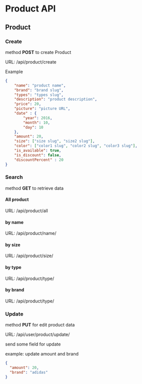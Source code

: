 # Product API

## Product

### Create
method **POST** to create Product

URL: /api/product/create

Example

```json
{
	"name": "product name",
	"brand": "brand slug",
	"types": "types slug",
	"description": "product description",
	"price": 20,
	"picture": "picture URL",
	"date" : {
		"year": 2016,
		"month": 10,
		"day": 10
	},
	"amount": 20,
	"size": ["size slug", "size2 slug"],
	"color": ["color1 slug", "color2 slug", "color3 slug"],
	"is_available": true,
	"is_discount": false,
	"discountPercent" : 20
}
```


### Search
method **GET** to retrieve data

#### All product
URL: /api/product/all

#### by name
URL: /api/product/name/<productName>

#### by size
URL: /api/product/size/<productSize>

#### by type
URL: /api/product/type/<productType>

#### by brand
URL: /api/product/type/<productBrand>


### Update
method **PUT** for edit product data

URL: /api/user/product/update/<product-slug>

send some field for update

example: update amount and brand

```json
{
  "amount": 20,
  "brand": "adidas"
}
```

